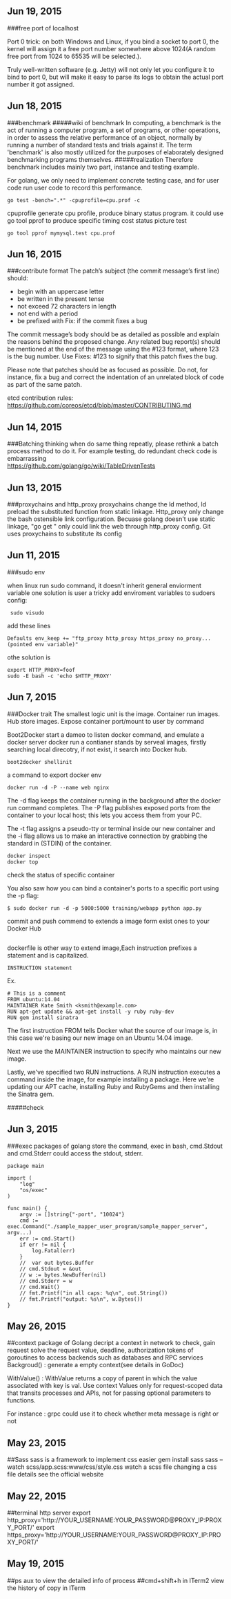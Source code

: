 Jun 19, 2015
---
###free port of localhost

Port 0 trick: on both Windows and Linux, if you bind a socket to port 0, the kernel will assign it a free port number somewhere above 1024(A random free port from 1024 to 65535 will be selected.). 

Truly well-written software (e.g. Jetty) will not only let you configure it to bind to port 0, but will make it easy to parse its logs to obtain the actual port number it got assigned.


Jun 18, 2015
---
###benchmark
#####wiki of benchmark
In computing, a benchmark is the act of running a computer program, a set of programs, or other operations, in order to assess the relative performance of an object, normally by running a number of standard tests and trials against it. The term 'benchmark' is also mostly utilized for the purposes of elaborately designed benchmarking programs themselves.
#####realization
Therefore benchmark includes mainly two part, instance and testing example.

For golang, we only need to implement concrete testing case, and for user code run user code to record this performance.
```
go test -bench=".*" -cpuprofile=cpu.prof -c
```
cpuprofile generate cpu profile, produce binary status program.
it could use go tool pprof to produce specific timing cost status picture
test
```
go tool pprof mymysql.test cpu.prof
```

Jun 16, 2015
---
###contribute format 
The patch’s subject (the commit message’s first line) should:
- begin with an uppercase letter
- be written in the present tense
- not exceed 72 characters in length
- not end with a period
- be prefixed with Fix: if the commit fixes a bug

The commit message’s body should be as detailed as possible and explain the reasons behind the proposed change. Any related bug report(s) should be mentioned at the end of the message using the #123 format, where 123 is the bug number. Use Fixes: #123 to signify that this patch fixes the bug.

Please note that patches should be as focused as possible. Do not, for instance, fix a bug and correct the indentation of an unrelated block of code as part of the same patch.

etcd contribution rules:
https://github.com/coreos/etcd/blob/master/CONTRIBUTING.md

Jun 14, 2015
---
###Batching thinking
when do same thing repeatly, please rethink a batch process method to do it.
For example testing, do redundant check code is embarrassing  
https://github.com/golang/go/wiki/TableDrivenTests

Jun 13, 2015
---
###proxychains and http_proxy
proxychains change the ld method, ld preload the substituted function from static linkage. 
Http_proxy only change the bash ostensible link configuration. 
Becuase golang doesn't use static linkage, "go get " only could link the web through http_proxy config. 
Git uses proxychains to substitute its config

Jun 11, 2015
---
###sudo env

when linux run sudo command, it doesn't inherit general enviorment variable
one solution is user a tricky
add enviroment variables to sudoers config:
```
 sudo visudo
```
add these lines
```
Defaults env_keep += "ftp_proxy http_proxy https_proxy no_proxy...(pointed env variable)"
```

othe solution is 
```
export HTTP_PROXY=foof
sudo -E bash -c 'echo $HTTP_PROXY'
```

Jun 7, 2015
---
###Docker trait
The smallest logic unit is the image.
Container run images.
Hub store images.
Expose container port/mount to user by command

Boot2Docker start a dameo to listen docker command, and emulate a docker server
docker run a contianer stands by serveal images, firstly searching local direcotry, if not exist, it search into Docker hub.

```
boot2docker shellinit
```
a command to export docker env

```
docker run -d -P --name web nginx
```
 The -d flag keeps the container running in the background after the docker run command completes. The -P flag publishes exposed ports from the container to your local host; this lets you access them from your PC.

The -t flag assigns a pseudo-tty or terminal inside our new container and the -i flag allows us to make an interactive connection by grabbing the standard in (STDIN) of the container.

```
docker inspect
docker top
```
check the status of specific container

You also saw how you can bind a container's ports to a specific port using the -p flag:

```
$ sudo docker run -d -p 5000:5000 training/webapp python app.py
```

commit and push commend to extends a image form exist ones to your Docker Hub
```
```
dockerfile is other way to extend image,Each instruction prefixes a statement and is capitalized.
```
INSTRUCTION statement
```
Ex.
```
# This is a comment
FROM ubuntu:14.04
MAINTAINER Kate Smith <ksmith@example.com>
RUN apt-get update && apt-get install -y ruby ruby-dev
RUN gem install sinatra
```
The first instruction FROM tells Docker what the source of our image is, in this case we're basing our new image on an Ubuntu 14.04 image.

Next we use the MAINTAINER instruction to specify who maintains our new image.

Lastly, we've specified two RUN instructions. A RUN instruction executes a command inside the image, for example installing a package. Here we're updating our APT cache, installing Ruby and RubyGems and then installing the Sinatra gem.

#####check

Jun 3, 2015
---
###exec packages of golang
store the command, exec in bash, cmd.Stdout and cmd.Stderr could access the stdout, stderr.
```
package main

import (
    "log"
    "os/exec"
)

func main() {
    argv := []string{"-port", "10024"}
    cmd := exec.Command("./sample_mapper_user_program/sample_mapper_server", argv...)
    err := cmd.Start()
    if err != nil {
        log.Fatal(err)
    }
    //  var out bytes.Buffer
    // cmd.Stdout = &out
    // w := bytes.NewBuffer(nil)
    // cmd.Stderr = w
    // cmd.Wait()
    // fmt.Printf("in all caps: %q\n", out.String())
    // fmt.Printf("output: %s\n", w.Bytes())
}
```


May 26, 2015
---
##context package of Golang
decript a context in network to check, gain request
solve the request value, deadline, authorization tokens of goroutines to access backends such as databases and RPC services
Backgroud() :
generate a empty context(see details in GoDoc)

WithValue() : 
WithValue returns a copy of parent in which the value associated with key is val.
Use context Values only for request-scoped data that transits processes and APIs, not for passing optional parameters to functions.

For instance :
grpc could use it to check whether meta message is right or not

May 23, 2015
---
##Sass
sass is a framework to implement css easier
gem install sass
sass –watch scss/app.scss:www/css/style.css
watch a scss file changing a css file
details see the official website

May 22, 2015
--------------
##terminal http server
export http_proxy='http://YOUR_USERNAME:YOUR_PASSWORD@PROXY_IP:PROXY_PORT/'
export https_proxy='http://YOUR_USERNAME:YOUR_PASSWORD@PROXY_IP:PROXY_PORT/'

May 19, 2015
--------------
##ps aux 
to view the detailed info of process
##cmd+shift+h in ITerm2
view the history of copy in ITerm 